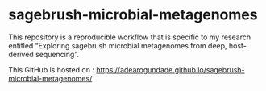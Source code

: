 # sagebrush-microbial-metagenomes
This repository is a reproducible workflow that is specific to my research entitled “Exploring sagebrush microbial metagenomes from deep, host-derived sequencing”.

This GitHub is hosted on : https://adearogundade.github.io/sagebrush-microbial-metagenomes/

